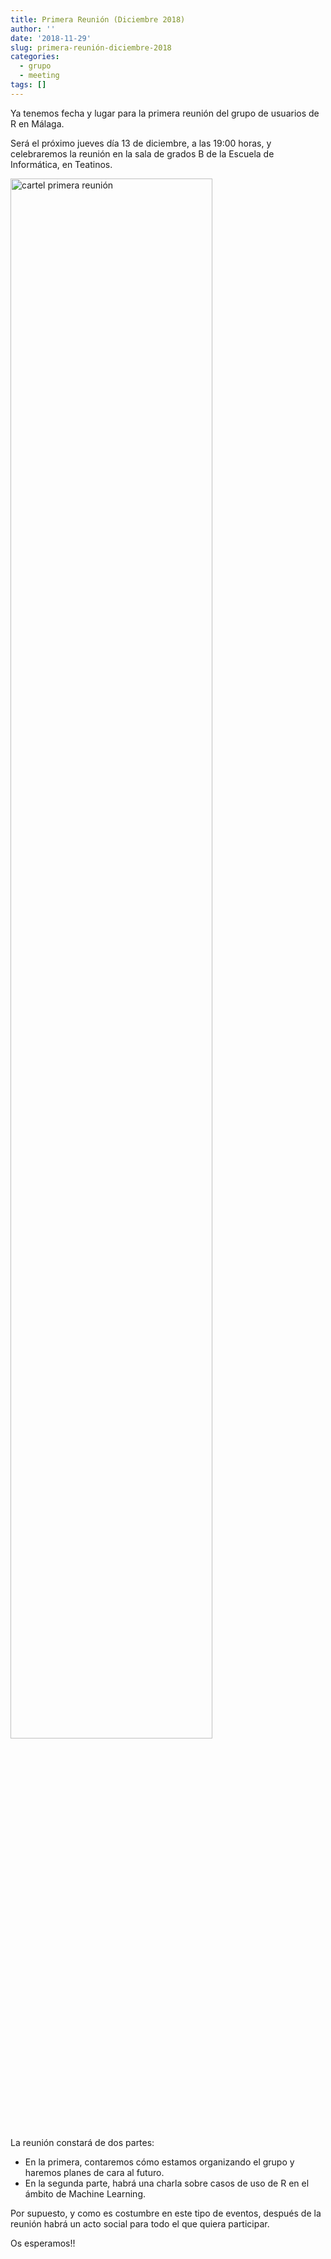 ```yaml
---
title: Primera Reunión (Diciembre 2018)
author: ''
date: '2018-11-29'
slug: primera-reunión-diciembre-2018
categories:
  - grupo
  - meeting
tags: []
---
```


Ya tenemos fecha y lugar para la primera reunión del grupo de usuarios de R en Málaga.

Será el próximo jueves día 13 de diciembre, a las 19:00 horas, y celebraremos la reunión en la sala de grados B de la Escuela de Informática, en Teatinos.

<img src="/post/2018-11-29-primera-reunion-diciembre-2018_files/guRM_primera.jpg" alt="cartel primera reunión" width="80%"/>

La reunión constará de dos partes:

- En la primera, contaremos cómo estamos organizando el grupo y haremos planes de cara al futuro.
- En la segunda parte, habrá una charla sobre casos de uso de R en el ámbito de Machine Learning.

Por supuesto, y como es costumbre en este tipo de eventos, después de la reunión habrá un acto social para todo el que quiera participar.

Os esperamos!!

